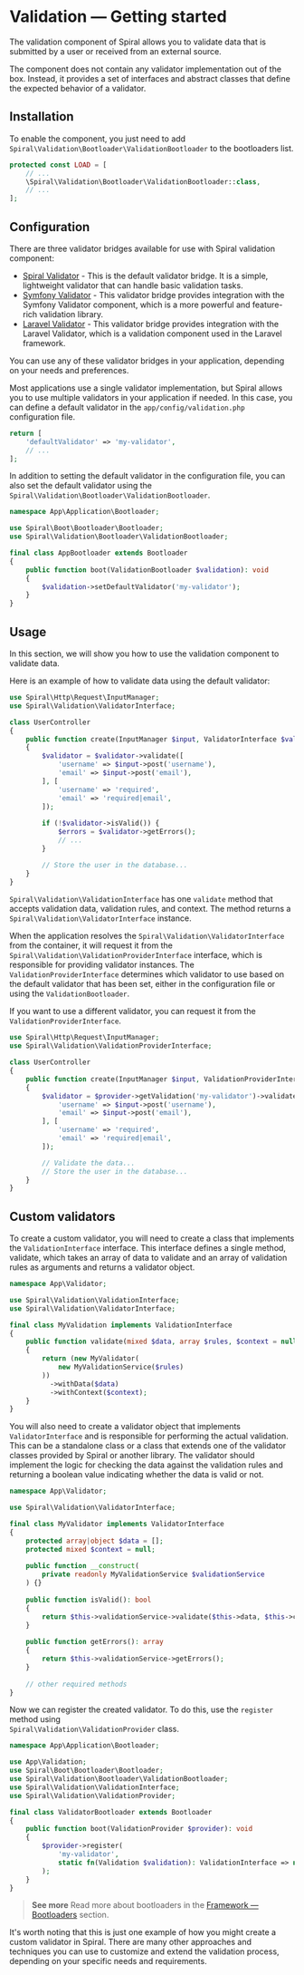 # Validation — Getting started

The validation component of Spiral allows you to validate data that is submitted by a user or received from an external 
source.

The component does not contain any validator implementation out of the box. Instead, it provides a set of interfaces and
abstract classes that define the expected behavior of a validator.

## Installation

To enable the component, you just need to add `Spiral\Validation\Bootloader\ValidationBootloader` to the bootloaders
list.

```php app/src/Application/Kernel.php
protected const LOAD = [
    // ...
    \Spiral\Validation\Bootloader\ValidationBootloader::class,
    // ...
];
```

## Configuration

There are three validator bridges available for use with Spiral validation component:

- [Spiral Validator](./spiral.md) - This is the default validator bridge. It is a simple,
  lightweight validator that can handle basic validation tasks.
- [Symfony Validator](./symfony.md) - This validator bridge provides integration
  with the Symfony Validator component, which is a more powerful and feature-rich validation library.
- [Laravel Validator](./laravel.md) - This validator bridge provides integration
  with the Laravel Validator, which is a validation component used in the Laravel framework.

You can use any of these validator bridges in your application, depending on your needs and preferences.

Most applications use a single validator implementation, but Spiral allows you to use multiple validators in your 
application if needed. In this case, you can define a default validator in the `app/config/validation.php` configuration
file.

```php app/config/validation.php
return [
    'defaultValidator' => 'my-validator',
    // ...
];
```

In addition to setting the default validator in the configuration file, you can also set the default validator using the
`Spiral\Validation\Bootloader\ValidationBootloader`.

```php app/src/Application/Bootloader/AppBootloader.php
namespace App\Application\Bootloader;

use Spiral\Boot\Bootloader\Bootloader;
use Spiral\Validation\Bootloader\ValidationBootloader;

final class AppBootloader extends Bootloader
{
    public function boot(ValidationBootloader $validation): void
    {
        $validation->setDefaultValidator('my-validator');
    }
}
```

## Usage

In this section, we will show you how to use the validation component to validate data.

Here is an example of how to validate data using the default validator:

```php app/src/Interface/Controller/UserController.php
use Spiral\Http\Request\InputManager;
use Spiral\Validation\ValidatorInterface;

class UserController
{
    public function create(InputManager $input, ValidatorInterface $validator)
    {
        $validator = $validator->validate([
            'username' => $input->post('username'),
            'email' => $input->post('email'),
        ], [
            'username' => 'required',
            'email' => 'required|email',
        ]);
        
        if (!$validator->isValid()) {
            $errors = $validator->getErrors();
            // ...
        }

        // Store the user in the database...
    }
}
```

`Spiral\Validation\ValidationInterface` has one `validate` method that accepts validation data, validation rules, and
context. The method returns a `Spiral\Validation\ValidatorInterface` instance.

When the application resolves the `Spiral\Validation\ValidatorInterface` from the container, it will request it from the
`Spiral\Validation\ValidationProviderInterface` interface, which is responsible for providing validator instances. The
`ValidationProviderInterface` determines which validator to use based on the default validator that has been set, either
in the configuration file or using the `ValidationBootloader`.

If you want to use a different validator, you can request it from the `ValidationProviderInterface`.

```php app/src/Interface/Controller/UserController.php
use Spiral\Http\Request\InputManager;
use Spiral\Validation\ValidationProviderInterface;

class UserController
{
    public function create(InputManager $input, ValidationProviderInterface $provider)
    {
        $validator = $provider->getValidation('my-validator')->validate([
            'username' => $input->post('username'),
            'email' => $input->post('email'),
        ], [
            'username' => 'required',
            'email' => 'required|email',
        ]);

        // Validate the data...
        // Store the user in the database...
    }
}
```

## Custom validators

To create a custom validator, you will need to create a class that implements the `ValidationInterface` interface. This
interface defines a single method, validate, which takes an array of data to validate and an array of validation rules
as arguments and returns a validator object.

```php
namespace App\Validator;

use Spiral\Validation\ValidationInterface;
use Spiral\Validation\ValidatorInterface;

final class MyValidation implements ValidationInterface
{
    public function validate(mixed $data, array $rules, $context = null): ValidatorInterface
    {
        return (new MyValidator(
            new MyValidationService($rules)
        ))
          ->withData($data)
          ->withContext($context);
    }
}
```

You will also need to create a validator object that implements `ValidatorInterface` and is responsible for performing
the actual validation. This can be a standalone class or a class that extends one of the validator classes provided by
Spiral or another library. The validator should implement the logic for checking the data against the validation rules 
and returning a boolean value indicating whether the data is valid or not.

```php
namespace App\Validator;

use Spiral\Validation\ValidatorInterface;

final class MyValidator implements ValidatorInterface
{
    protected array|object $data = [];
    protected mixed $context = null;
        
    public function __construct(
        private readonly MyValidationService $validationService
    ) {}
    
    public function isValid(): bool
    {
        return $this->validationService->validate($this->data, $this->context);
    }
    
    public function getErrors(): array
    {
        return $this->validationService->getErrors();
    }
    
    // other required methods
}
```

Now we can register the created validator. To do this, use the `register` method using  
`Spiral\Validation\ValidationProvider` class.

```php app/src/Application/Bootloader/ValidatorBootloader.php
namespace App\Application\Bootloader;

use App\Validation;
use Spiral\Boot\Bootloader\Bootloader;
use Spiral\Validation\Bootloader\ValidationBootloader;
use Spiral\Validation\ValidationInterface;
use Spiral\Validation\ValidationProvider;

final class ValidatorBootloader extends Bootloader
{
    public function boot(ValidationProvider $provider): void
    {
        $provider->register(
            'my-validator',
            static fn(Validation $validation): ValidationInterface => new MyValidation()
        );
    }
}
```

> **See more**
> Read more about bootloaders in the [Framework — Bootloaders](../framework/bootloaders.md) section.

It's worth noting that this is just one example of how you might create a custom validator in Spiral.
There are many other approaches and techniques you can use to customize and extend the validation process, depending on
your specific needs and requirements.